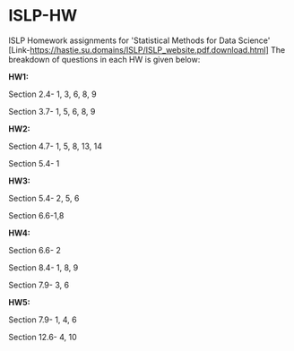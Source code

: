# ISLP-HW
ISLP Homework assignments for 'Statistical Methods for Data Science' [Link-https://hastie.su.domains/ISLP/ISLP_website.pdf.download.html]
The breakdown of questions in each HW is given below:

**HW1:**

Section 2.4- 1, 3, 6, 8, 9

Section 3.7- 1, 5, 6, 8, 9



**HW2:**

Section 4.7- 1, 5, 8, 13, 14

Section 5.4- 1

**HW3:**

Section 5.4- 2, 5, 6

Section 6.6-1,8

**HW4:**

Section 6.6- 2

Section 8.4- 1, 8, 9

Section 7.9- 3, 6

**HW5:**

Section 7.9- 1, 4, 6

Section 12.6- 4, 10
